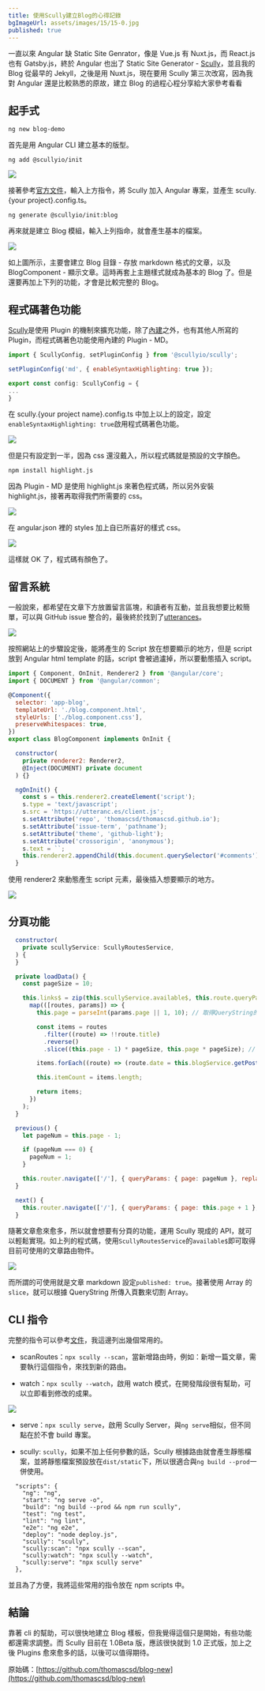 ```yaml
---
title: 使用Scully建立Blog的心得記錄
bgImageUrl: assets/images/15/15-0.jpg
published: true
---
```


一直以來 Angular 缺 Static Site Genrator，像是 Vue.js 有 Nuxt.js，而 React.js 也有 Gatsby.js，終於 Angular 也出了 Static Site Generator - [Scully](https://scully.io)，並且我的 Blog 從最早的 Jekyll，之後是用 Nuxt.js，現在要用 Scully 第三次改寫，因為我對 Angular 還是比較熟悉的原故，建立 Blog 的過程心程分享給大家參考看看

## 起手式

```
ng new blog-demo
```

首先是用 Angular CLI 建立基本的版型。

```
ng add @scullyio/init
```

<img class="img-responsive" loading="lazy" src="assets/images/16/16-1.png">

接著參考[官方文件](https://scully.io/docs/getting-started/)，輸入上方指令，將 Scully 加入 Angular 專案，並產生 scully.{your project}.config.ts。

```
ng generate @scullyio/init:blog
```

再來就是建立 Blog 模組，輸入上列指命，就會產生基本的檔案。

<img class="img-responsive" loading="lazy" src="assets/images/16/16-2.png">

如上圖所示，主要會建立 Blog 目錄 - 存放 markdown 格式的文章，以及 BlogComponent - 顯示文章。這時再套上主題樣式就成為基本的 Blog 了。但是還要再加上下列的功能，才會是比較完整的 Blog。

## 程式碼著色功能

[Scully](https://scully.io)是使用 Plugin 的機制來擴充功能，除了[內建](https://scully.io/docs/scully-provided-plugins/)之外，也有其他人所寫的 Plugin，而程式碼著色功能使用內建的 Plugin - MD。

```javascript
import { ScullyConfig, setPluginConfig } from '@scullyio/scully';

setPluginConfig('md', { enableSyntaxHighlighting: true });

export const config: ScullyConfig = {
...
}
```

在 scully.{your project name}.config.ts 中加上以上的設定，設定`enableSyntaxHighlighting: true`啟用程式碼著色功能。

<img class="img-responsive" loading="lazy" src="assets/images/16/16-3.png">

但是只有設定到一半，因為 css 還沒戴入，所以程式碼就是預設的文字顏色。

```
npm install highlight.js
```

因為 Plugin - MD 是使用 highlight.js 來著色程式碼，所以另外安裝 highlight.js，接著再取得我們所需要的 css。

<img class="img-responsive" loading="lazy" src="assets/images/16/16-4.png">

在 angular.json 裡的 styles 加上自已所喜好的樣式 css。

<img class="img-responsive" loading="lazy" src="assets/images/16/16-5.png">

這樣就 OK 了，程式碼有顏色了。

## 留言系統

一般說來，都希望在文章下方放置留言區塊，和讀者有互動，並且我想要比較簡單，可以與 GitHub issue 整合的，最後終於找到了[utterances](https://utteranc.es/)。

<img class="img-responsive" loading="lazy" src="assets/images/16/16-6.png">

按照網站上的步驟設定後，能將產生的 Script 放在想要顯示的地方，但是 script 放到 Angular html template 的話，script 會被過瀘掉，所以要動態插入 script。

```javascript
import { Component, OnInit, Renderer2 } from '@angular/core';
import { DOCUMENT } from '@angular/common';

@Component({
  selector: 'app-blog',
  templateUrl: './blog.component.html',
  styleUrls: ['./blog.component.css'],
  preserveWhitespaces: true,
})
export class BlogComponent implements OnInit {

  constructor(
    private renderer2: Renderer2,
    @Inject(DOCUMENT) private document
  ) {}

  ngOnInit() {
    const s = this.renderer2.createElement('script');
    s.type = 'text/javascript';
    s.src = 'https://utteranc.es/client.js';
    s.setAttribute('repo', 'thomascsd/thomascsd.github.io');
    s.setAttribute('issue-term', 'pathname');
    s.setAttribute('theme', 'github-light');
    s.setAttribute('crossorigin', 'anonymous');
    s.text = ``;
    this.renderer2.appendChild(this.document.querySelector('#comments'), s);
  }
```

使用 renderer2 來動態產生 script 元素，最後插入想要顯示的地方。

<img class="img-responsive" loading="lazy" src="assets/images/16/16-7.png">

## 分頁功能

```javascript
  constructor(
    private scullyService: ScullyRoutesService,
  ) {
  }

  private loadData() {
    const pageSize = 10;

    this.links$ = zip(this.scullyService.available$, this.route.queryParams).pipe(
      map(([routes, params]) => {
        this.page = parseInt(params.page || 1, 10); // 取得QueryString的頁數

        const items = routes
          .filter((route) => !!route.title)
          .reverse()
          .slice((this.page - 1) * pageSize, this.page * pageSize); // 使用slice來切割Arrary

        items.forEach((route) => (route.date = this.blogService.getPostDateFormRoute(route.route)));

        this.itemCount = items.length;

        return items;
      })
    );
  }

  previous() {
    let pageNum = this.page - 1;

    if (pageNum === 0) {
      pageNum = 1;
    }

    this.router.navigate(['/'], { queryParams: { page: pageNum }, replaceUrl: true });
  }

  next() {
    this.router.navigate(['/'], { queryParams: { page: this.page + 1 }, replaceUrl: true });
  }
```

隨著文章愈來愈多，所以就會想要有分頁的功能，運用 Scully 現成的 API，就可以輕鬆實現。如上列的程式碼，使用`ScullyRoutesService`的`available$`即可取得目前可使用的文章路由物件。

<img class="img-responsive" loading="lazy" src="assets/images/16/16-8.png">

而所謂的可使用就是文章 markdown 設定`published: true`。接著使用 Array 的`slice`，就可以根據 QueryString 所傳入頁數來切割 Array。

## CLI 指令

完整的指令可以參考[文件](https://scully.io/docs/scully-cmd-line/)，我這邊列出幾個常用的。

- scanRoutes：`npx scully --scan`，當新增路由時，例如：新增一篇文章，需要執行這個指令，來找到新的路由。

- watch：`npx scully --watch`，啟用 watch 模式，在開發階段很有幫助，可以立即看到修改的成果。

<img class="img-responsive" loading="lazy" src="assets/images/16/16-9.png">

- serve：`npx scully serve`，啟用 Scully Server，與`ng serve`相似，但不同點在於不會 build 專案。

- scully: `scully`，如果不加上任何參數的話，Scully 根據路由就會產生靜態檔案，並將靜態檔案預設放在`dist/static`下，所以很適合與`ng build --prod`一併使用。

```
  "scripts": {
    "ng": "ng",
    "start": "ng serve -o",
    "build": "ng build --prod && npm run scully",
    "test": "ng test",
    "lint": "ng lint",
    "e2e": "ng e2e",
    "deploy": "node deploy.js",
    "scully": "scully",
    "scully:scan": "npx scully --scan",
    "scully:watch": "npx scully --watch",
    "scully:serve": "npx scully serve"
  },
```

並且為了方便，我將這些常用的指令放在 npm scripts 中。

## 結論

靠著 cli 的幫助，可以很快地建立 Blog 樣板，但我覺得這個只是開始，有些功能都還需求調整。而 Scully 目前在 1.0Beta 版，應該很快就到 1.0 正式版，加上之後 Plugins 愈來愈多的話，以後可以值得期待。

原始碼：[https://github.com/thomascsd/blog-new](https://github.com/thomascsd/blog-new)
